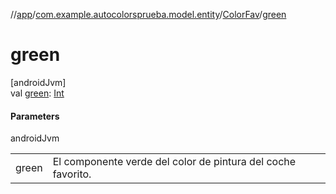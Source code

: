//[app](../../../index.md)/[com.example.autocolorsprueba.model.entity](../index.md)/[ColorFav](index.md)/[green](green.md)

# green

[androidJvm]\
val [green](green.md): [Int](https://kotlinlang.org/api/latest/jvm/stdlib/kotlin/-int/index.html)

#### Parameters

androidJvm

| | |
|---|---|
| green | El componente verde del color de pintura del coche favorito. |
